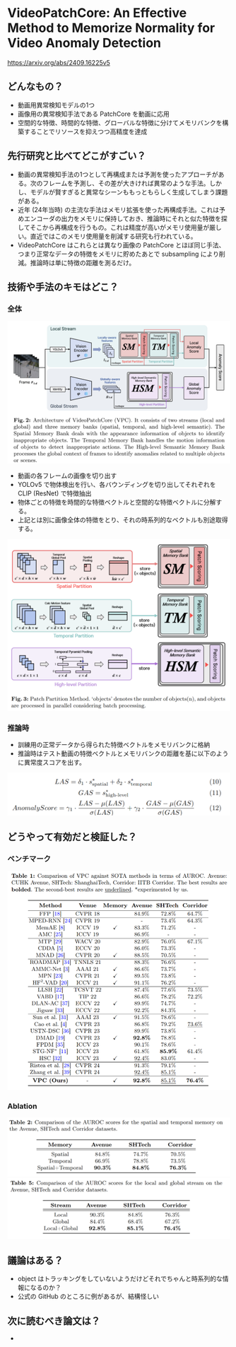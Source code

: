 VideoPatchCore: An Effective Method to Memorize Normality for Video Anomaly Detection
=====
https://arxiv.org/abs/2409.16225v5

## どんなもの？
- 動画用異常検知モデルの1つ
- 画像用の異常検知手法である PatchCore を動画に応用
- 空間的な特徴、時間的な特徴、グローバルな特徴に分けてメモリバンクを構築することでリソースを抑えつつ高精度を達成

## 先行研究と比べてどこがすごい？

- 動画の異常検知手法の1つとして再構成または予測を使ったアプローチがある。次のフレームを予測し、その差が大きければ異常のような手法。しかし、モデルが賢すぎると異常なシーンももっともらしく生成してしまう課題がある。
- 近年 (24年当時) の主流な手法はメモリ拡張を使った再構成手法。これは予めエンコーダの出力をメモリに保持しておき、推論時にそれと似た特徴を探してそこから再構成を行うもの。これは精度が高いがメモリ使用量が厳しい。直近ではこのメモリ使用量を削減する研究も行われている。
- VideoPatchCore はこれらとは異なり画像の PatchCore とほぼ同じ手法、つまり正常なデータの特徴をメモリに貯めたあとで subsampling により削減。推論時は単に特徴の距離を測るだけ。

## 技術や手法のキモはどこ？

### 全体

![](video_patchcore/arch.png)

- 動画の各フレームの画像を切り出す
- YOLOv5 で物体検出を行い、各バウンディングを切り出してそれぞれを CLIP (ResNet) で特徴抽出
- 物体ごとの特徴を時間的な特徴ベクトルと空間的な特徴ベクトルに分解する。
- 上記とは別に画像全体の特徴をとり、それの時系列的なベクトルも別途取得する。

![](video_patchcore/arch2.png)

### 推論時

- 訓練用の正常データから得られた特徴ベクトルをメモリバンクに格納
- 推論時はテスト動画の特徴ベクトルとメモリバンクの距離を基に以下のように異常度スコアを出す。

![](video_patchcore/infer.png)


## どうやって有効だと検証した？

### ベンチマーク

![](video_patchcore/result1.png)

### Ablation
![](./video_patchcore/ablation1.png)
![](./video_patchcore/ablation2.png)

## 議論はある？

- object はトラッキングをしていないようだけどそれでちゃんと時系列的な情報になるのか？
- 公式の GitHub のところに例があるが、結構怪しい

## 次に読むべき論文は？
- 
